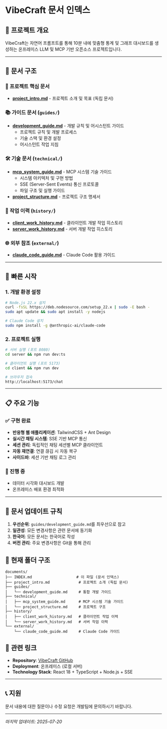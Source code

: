 # VibeCraft 문서 인덱스

## 📖 프로젝트 개요

VibeCraft는 자연어 프롬프트를 통해 10분 내에 맞춤형 통계 및 그래프 대시보드를 생성하는 온프레미스 LLM 및 MCP 기반 오픈소스 프로젝트입니다.

---

## 📁 문서 구조

### 🎯 프로젝트 핵심 문서
- **[project_intro.md](./project_intro.md)** - 프로젝트 소개 및 목표 (독립 문서)

### 📚 가이드 문서 (`guides/`)
- **[development_guide.md](./guides/development_guide.md)** - 개발 규칙 및 어시스턴트 가이드
  - 프로젝트 규칙 및 개발 프로세스
  - 기술 스택 및 환경 설정
  - 어시스턴트 작업 지침

### 🛠 기술 문서 (`technical/`)
- **[mcp_system_guide.md](./technical/mcp_system_guide.md)** - MCP 시스템 기술 가이드
  - 시스템 아키텍처 및 구현 방법
  - SSE (Server-Sent Events) 통신 프로토콜
  - 파일 구조 및 실행 가이드
- **[project_structure.md](./technical/project_structure.md)** - 프로젝트 구조 명세서

### 📝 작업 이력 (`history/`)
- **[client_work_history.md](./history/client_work_history.md)** - 클라이언트 개발 작업 히스토리
- **[server_work_history.md](./history/server_work_history.md)** - 서버 개발 작업 히스토리

### 🌐 외부 참조 (`external/`)
- **[claude_code_guide.md](./external/claude_code_guide.md)** - Claude Code 활용 가이드

---

## 🚀 빠른 시작

### 1. 개발 환경 설정
```bash
# Node.js 22.x 설치
curl -fsSL https://deb.nodesource.com/setup_22.x | sudo -E bash -
sudo apt update && sudo apt install -y nodejs

# Claude Code 설치
sudo npm install -g @anthropic-ai/claude-code
```

### 2. 프로젝트 실행
```bash
# 서버 실행 (포트 8080)
cd server && npm run dev:ts

# 클라이언트 실행 (포트 5173)
cd client && npm run dev

# 브라우저 접속
http://localhost:5173/chat
```

---

## 📋 주요 기능

### ✅ 구현 완료
- **반응형 웹 애플리케이션**: TailwindCSS + Ant Design
- **실시간 채팅 시스템**: SSE 기반 MCP 통신
- **세션 관리**: 독립적인 채팅 세션별 MCP 클라이언트
- **자동 재연결**: 연결 끊김 시 자동 복구
- **사이드바**: 세션 기반 채팅 로그 관리

### 🔄 진행 중
- 데이터 시각화 대시보드 개발
- 온프레미스 배포 환경 최적화

---

## 🎯 문서 업데이트 규칙

1. **우선순위**: `guides/development_guide.md`를 최우선으로 참고
2. **일관성**: 모든 변경사항은 관련 문서에 동기화
3. **한국어**: 모든 문서는 한국어로 작성
4. **버전 관리**: 주요 변경사항은 Git을 통해 관리

## 📂 현재 폴더 구조

```
documents/
├── INDEX.md                    # 이 파일 (문서 인덱스)
├── project_intro.md             # 프로젝트 소개 (독립 문서)
├── guides/
│   └── development_guide.md     # 통합 개발 가이드
├── technical/
│   ├── mcp_system_guide.md      # MCP 시스템 기술 가이드
│   └── project_structure.md     # 프로젝트 구조
├── history/
│   ├── client_work_history.md   # 클라이언트 작업 이력
│   └── server_work_history.md   # 서버 작업 이력
└── external/
    └── claude_code_guide.md     # Claude Code 가이드
```

## 🔗 관련 링크

- **Repository**: [VibeCraft GitHub](https://github.com/your-username/vibecraft)
- **Deployment**: 온프레미스 (로컬 서버)
- **Technology Stack**: React 18 + TypeScript + Node.js + SSE

---

## 📞 지원

문서 내용에 대한 질문이나 수정 요청은 개발팀에 문의하시기 바랍니다.

---

*마지막 업데이트: 2025-07-20*